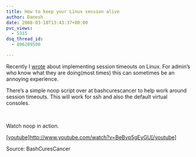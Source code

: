 ```yaml
---
title: How to keep your Linux session alive
author: Danesh
date: 2008-03-18T13:43:37+00:00
pvc_views:
  - 5315
dsq_thread_id:
  - 896209500

---
```

Recently I [wrote][1] about implementing session timeouts on Linux. For admin&#8217;s who know what they are doing(most times) this can sometimes be an annoying experience.

There&#8217;s a simple noop script over at bashcurescancer to help work around session timeouts. This will work for ssh and also the default virtual consoles.

<p class="wlWriterSmartContent" id="scid:5737277B-5D6D-4f48-ABFC-DD9C333F4C5D:0ba832af-c835-4175-8b30-5bd3b3aa1720" style="margin: 0px; padding: 0px; display: inline">
  &nbsp;
</p>

<p id="793a4f7c-763b-465a-8159-0eb83f8cfd6f" style="margin: 0px; padding: 0px; display: inline">
  &nbsp;
</p>

Watch noop in action.  
<a href="http://www.youtube.com/watch?v=BeBvp5gEyGU" target="_new"></a>

<a href="http://www.youtube.com/watch?v=BeBvp5gEyGU" target="_new">[youtube]http://www.youtube.com/watch?v=BeBvp5gEyGU[/youtube]<br /> </a>

Source: BashCuresCancer

 [1]: /posts/how-to-set-default-session-timeout-in-linux/